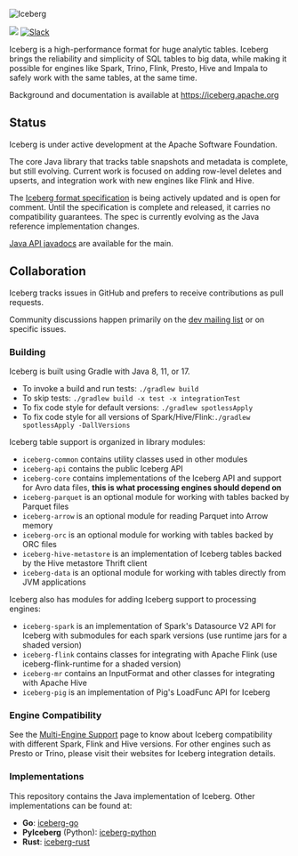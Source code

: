 <!--
  - Licensed to the Apache Software Foundation (ASF) under one
  - or more contributor license agreements.  See the NOTICE file
  - distributed with this work for additional information
  - regarding copyright ownership.  The ASF licenses this file
  - to you under the Apache License, Version 2.0 (the
  - "License"); you may not use this file except in compliance
  - with the License.  You may obtain a copy of the License at
  -
  -   http://www.apache.org/licenses/LICENSE-2.0
  -
  - Unless required by applicable law or agreed to in writing,
  - software distributed under the License is distributed on an
  - "AS IS" BASIS, WITHOUT WARRANTIES OR CONDITIONS OF ANY
  - KIND, either express or implied.  See the License for the
  - specific language governing permissions and limitations
  - under the License.
  -->

![Iceberg](https://iceberg.apache.org/docs/latest/img/Iceberg-logo.png)

[![](https://github.com/apache/iceberg/actions/workflows/java-ci.yml/badge.svg)](https://github.com/apache/iceberg/actions/workflows/java-ci.yml)
[![Slack](https://img.shields.io/badge/chat-on%20Slack-brightgreen.svg)](https://apache-iceberg.slack.com/)

Iceberg is a high-performance format for huge analytic tables. Iceberg brings the reliability and simplicity of SQL tables to big data, while making it possible for engines like Spark, Trino, Flink, Presto, Hive and Impala to safely work with the same tables, at the same time.

Background and documentation is available at <https://iceberg.apache.org>


## Status

Iceberg is under active development at the Apache Software Foundation.

The core Java library that tracks table snapshots and metadata is complete, but still evolving. Current work is focused on adding row-level deletes and upserts, and integration work with new engines like Flink and Hive.

The [Iceberg format specification][iceberg-spec] is being actively updated and is open for comment. Until the specification is complete and released, it carries no compatibility guarantees. The spec is currently evolving as the Java reference implementation changes.

[Java API javadocs][iceberg-javadocs] are available for the main.

[iceberg-javadocs]: https://iceberg.apache.org/javadoc/main
[iceberg-spec]: https://iceberg.apache.org/spec


## Collaboration

Iceberg tracks issues in GitHub and prefers to receive contributions as pull requests.

Community discussions happen primarily on the [dev mailing list][dev-list] or on specific issues.

[dev-list]: mailto:dev@iceberg.apache.org


### Building

Iceberg is built using Gradle with Java 8, 11, or 17.

* To invoke a build and run tests: `./gradlew build`
* To skip tests: `./gradlew build -x test -x integrationTest`
* To fix code style for default versions: `./gradlew spotlessApply`
* To fix code style for all versions of Spark/Hive/Flink:`./gradlew spotlessApply -DallVersions`

Iceberg table support is organized in library modules:

* `iceberg-common` contains utility classes used in other modules
* `iceberg-api` contains the public Iceberg API
* `iceberg-core` contains implementations of the Iceberg API and support for Avro data files, **this is what processing engines should depend on**
* `iceberg-parquet` is an optional module for working with tables backed by Parquet files
* `iceberg-arrow` is an optional module for reading Parquet into Arrow memory
* `iceberg-orc` is an optional module for working with tables backed by ORC files
* `iceberg-hive-metastore` is an implementation of Iceberg tables backed by the Hive metastore Thrift client
* `iceberg-data` is an optional module for working with tables directly from JVM applications

Iceberg also has modules for adding Iceberg support to processing engines:

* `iceberg-spark` is an implementation of Spark's Datasource V2 API for Iceberg with submodules for each spark versions (use runtime jars for a shaded version)
* `iceberg-flink` contains classes for integrating with Apache Flink (use iceberg-flink-runtime for a shaded version)
* `iceberg-mr` contains an InputFormat and other classes for integrating with Apache Hive
* `iceberg-pig` is an implementation of Pig's LoadFunc API for Iceberg

### Engine Compatibility

See the [Multi-Engine Support](https://iceberg.apache.org/multi-engine-support/) page to know about Iceberg compatibility with different Spark, Flink and Hive versions.
For other engines such as Presto or Trino, please visit their websites for Iceberg integration details.

### Implementations

This repository contains the Java implementation of Iceberg. Other implementations can be found at:

* **Go**: [iceberg-go](https://github.com/apache/iceberg-go)
* **PyIceberg** (Python): [iceberg-python](https://github.com/apache/iceberg-python)
* **Rust**: [iceberg-rust](https://github.com/apache/iceberg-rust)

